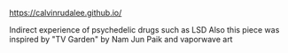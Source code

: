 https://calvinrudalee.github.io/

Indirect experience of psychedelic drugs such as LSD
Also this piece was inspired by "TV Garden" by Nam Jun Paik and vaporwave art
